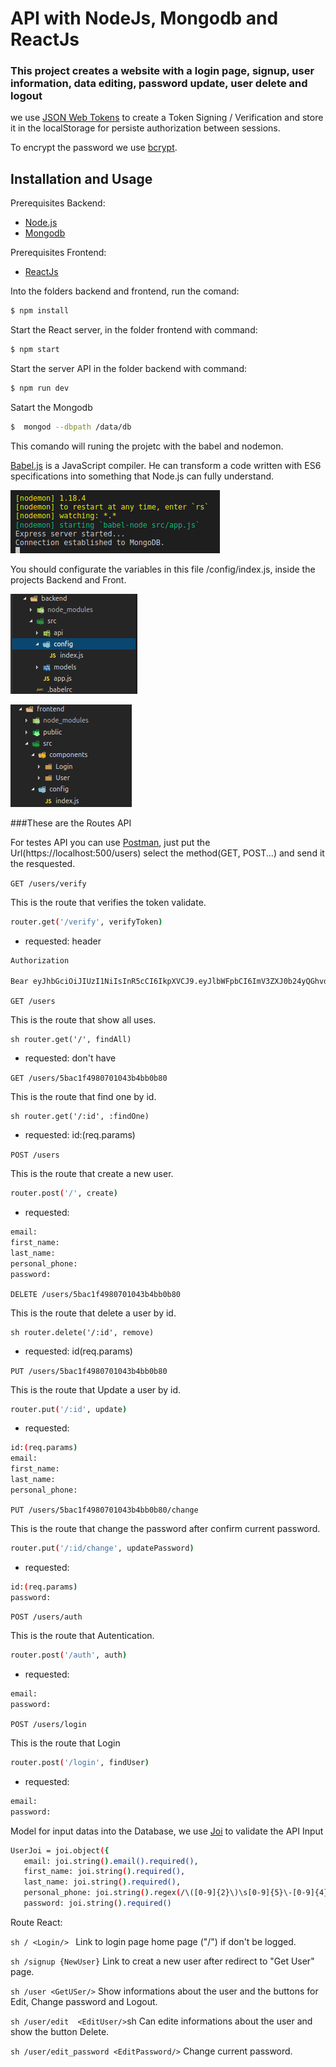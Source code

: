 # API with NodeJs, Mongodb and ReactJs 

### This project creates a website with a login page, signup, user information, data editing, password update, user delete and logout

we use [JSON Web Tokens](https://jwt.io/) to create a Token Signing / Verification and store it in the localStorage for persiste authorization between sessions.

To encrypt the password we use [bcrypt](https://bycryp.com/).


## Installation and Usage

Prerequisites Backend: 
* [Node.js](https://nodejs.org/en/)
* [Mongodb](https://www.mongodb.com/) 

Prerequisites Frontend: 
* [ReactJs](https://reactjs.org/)

Into the folders backend and frontend, run the comand:
```sh
$ npm install 
```
 Start the React server, in the folder frontend with command:
 ```sh
 $ npm start
 ```
Start the server API in the folder backend with command:
 ```sh
 $ npm run dev
 ```
Satart the Mongodb
 ```sh
 $  mongod --dbpath /data/db
 ```
This comando will runing the projetc with the babel and nodemon.

[Babel.js](https://babeljs.io/) is a JavaScript compiler. He can transform a code written with ES6 specifications into something that Node.js can fully understand.

![screenshot](frontend/public/babel.png)

You should configurate the variables in this file /config/index.js, inside the projects Backend and Front.

![screenshot](frontend/public/back_config.png)


![screenshot](frontend/public/front_config.png)

###These are the Routes API 

For testes API you can use [Postman](https://www.getpostman.com/), just put the Url(https://localhost:500/users) select the method(GET, POST...) and send it the resquested. 

`GET /users/verify`

This is the route that verifies  the token validate.  

```sh
router.get('/verify', verifyToken)
```
- requested: header 
```sh
Authorization

Bear eyJhbGciOiJIUzI1NiIsInR5cCI6IkpXVCJ9.eyJlbWFpbCI6ImV3ZXJ0b24yQGhvdC5jb20iLCJpZCI6IjViYjZjZjc1NjAyMGJiMWY3NWEzYmQxZiIsImlhdCI6MTUzODcxMjU1MywiZXhwIjoxNTM4NzE2MTUzfQ.L7Tbm3J5898GhCQx3b6bThDdrXSOJBCUmkvFDSBBVWc
```

`GET /users`

This is the route that show all uses.

```
sh router.get('/', findAll)
```
- requested: don't have

`GET /users/5bac1f4980701043b4bb0b80 `

This is the route that find one by id.  

```
sh router.get('/:id', :findOne)
```
- requested: id:(req.params)

`POST /users`

This is the route that create a new user.

```sh
router.post('/', create)
```
- requested: 
```sh
email:
first_name:
last_name:
personal_phone:
password: 
```

`DELETE /users/5bac1f4980701043b4bb0b80`

This is the route that delete a user by id. 

```
sh router.delete('/:id', remove)
```
- requested: id(req.params)

`PUT /users/5bac1f4980701043b4bb0b80`

This is the route that Update a user by id.

```sh
router.put('/:id', update)
```
- requested:
```sh
id:(req.params)
email:
first_name:
last_name:
personal_phone:
```
`PUT /users/5bac1f4980701043b4bb0b80/change`

This is the route that change  the password after confirm current password.

```sh
router.put('/:id/change', updatePassword)
```
- requested:
```sh
id:(req.params)
password:
```
`POST /users/auth`

This is the route that Autentication.

```sh
router.post('/auth', auth)
```
- requested: 
```sh
email:
password:
```
`POST /users/login`

This is the route that Login 

```sh
router.post('/login', findUser)
```
- requested: 
```sh
email:
password:
```
Model for input datas into the Database, we use [Joi](https://github.com/hapijs/joi) to validate the API Input
 ```sh
UserJoi = joi.object({
    email: joi.string().email().required(),
    first_name: joi.string().required(),
    last_name: joi.string().required(),
    personal_phone: joi.string().regex(/\([0-9]{2}\)\s[0-9]{5}\-[0-9]{4}/).required(),
    password: joi.string().required()
 ```

Route React:

```sh / <Login/> ``` Link to login page home page ("/") if don't be logged.
 
```sh /signup {NewUser}``` Link to creat a new user after redirect to "Get User" page.

```sh /user <GetUSer/>``` Show informations about the user and the buttons for Edit, Change password and Logout.

```sh /user/edit  <EditUser/>```sh  Can edite informations about the user and show the button Delete.

```sh /user/edit_password <EditPassword/>```  Change current password.



